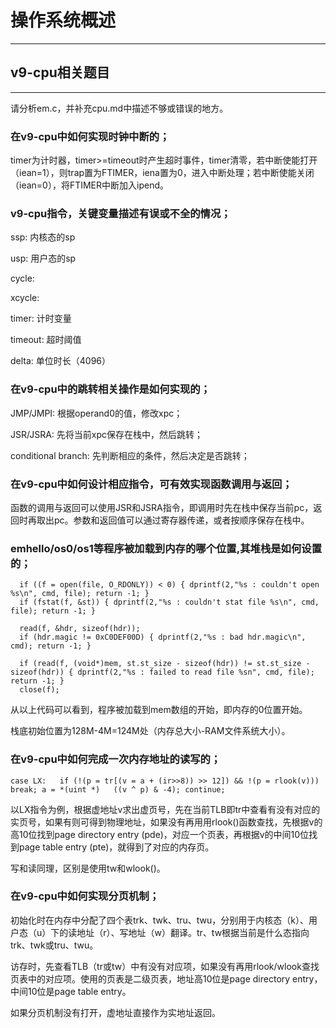 # 操作系统概述
---
## v9-cpu相关题目
---

请分析em.c，并补充cpu.md中描述不够或错误的地方。

### 在v9-cpu中如何实现时钟中断的；

timer为计时器，timer>=timeout时产生超时事件，timer清零，若中断使能打开（iean=1），则trap置为FTIMER，iena置为0，进入中断处理；若中断使能关闭（iean=0），将FTIMER中断加入ipend。

### v9-cpu指令，关键变量描述有误或不全的情况；

ssp: 内核态的sp

usp: 用户态的sp

cycle: 

xcycle:

timer: 计时变量

timeout: 超时阈值

delta: 单位时长（4096）


### 在v9-cpu中的跳转相关操作是如何实现的；

JMP/JMPI: 根据operand0的值，修改xpc；

JSR/JSRA: 先将当前xpc保存在栈中，然后跳转；

conditional branch: 先判断相应的条件，然后决定是否跳转；

### 在v9-cpu中如何设计相应指令，可有效实现函数调用与返回；

函数的调用与返回可以使用JSR和JSRA指令，即调用时先在栈中保存当前pc，返回时再取出pc。参数和返回值可以通过寄存器传递，或者按顺序保存在栈中。

### emhello/os0/os1等程序被加载到内存的哪个位置,其堆栈是如何设置的；

```
  if ((f = open(file, O_RDONLY)) < 0) { dprintf(2,"%s : couldn't open %s\n", cmd, file); return -1; }
  if (fstat(f, &st)) { dprintf(2,"%s : couldn't stat file %s\n", cmd, file); return -1; }
	
  read(f, &hdr, sizeof(hdr));
  if (hdr.magic != 0xC0DEF00D) { dprintf(2,"%s : bad hdr.magic\n", cmd); return -1; }
  
  if (read(f, (void*)mem, st.st_size - sizeof(hdr)) != st.st_size - sizeof(hdr)) { dprintf(2,"%s : failed to read file %sn", cmd, file); return -1; }
  close(f); 
```
从以上代码可以看到，程序被加载到mem数组的开始，即内存的0位置开始。

栈底初始位置为128M-4M=124M处（内存总大小-RAM文件系统大小）。

### 在v9-cpu中如何完成一次内存地址的读写的；

```
case LX:   if (!(p = tr[(v = a + (ir>>8)) >> 12]) && !(p = rlook(v))) break; a = *(uint *)   ((v ^ p) & -4); continue;
```
以LX指令为例，根据虚地址v求出虚页号，先在当前TLB即tr中查看有没有对应的实页号，如果有则可得到物理地址，如果没有再用用rlook()函数查找，先根据v的高10位找到page directory entry (pde)，对应一个页表，再根据v的中间10位找到page table entry (pte)，就得到了对应的内存页。

写和读同理，区别是使用tw和wlook()。

### 在v9-cpu中如何实现分页机制；

初始化时在内存中分配了四个表trk、twk、tru、twu，分别用于内核态（k）、用户态（u）下的读地址（r）、写地址（w）翻译。tr、tw根据当前是什么态指向trk、twk或tru、twu。

访存时，先查看TLB（tr或tw）中有没有对应项，如果没有再用rlook/wlook查找页表中的对应项。使用的页表是二级页表，地址高10位是page directory entry，中间10位是page table entry。

如果分页机制没有打开，虚地址直接作为实地址返回。
